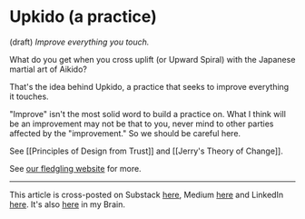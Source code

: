 # Upkido (a practice)
(draft) 
*Improve everything you touch.* 

What do you get when you cross uplift (or Upward Spiral) with the Japanese martial art of Aikido? 

That's the idea behind Upkido, a practice that seeks to improve everything it touches. 

"Improve" isn't the most solid word to build a practice on. What I think will be an improvement may not be that to you, never mind to other parties affected by the "improvement." So we should be careful here. 

See [[Principles of Design from Trust]] and [[Jerry's Theory of Change]]. 

See [our fledgling website](https://www.upkido.com/) for more. 

--- 
This article is cross-posted on Substack [here](), Medium [here]() and LinkedIn [here](). It's also [here]() in my Brain. 